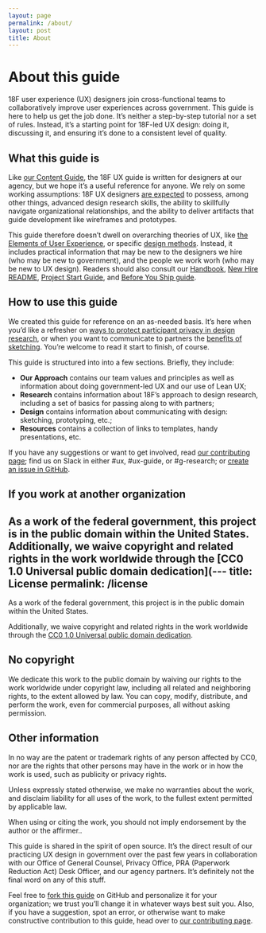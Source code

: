 ```yaml
---
layout: page
permalink: /about/
layout: post
title: About
---
```



# About this guide

18F user experience (UX) designers join cross-functional teams to collaboratively improve user experiences across government. This guide 
is here to help us get the job done. It’s neither a step-by-step tutorial nor a set of rules. Instead, it’s a starting point for 18F-led UX design: doing it, discussing it, and ensuring it’s done to a consistent level of quality.


## What this guide is

Like [our Content Guide](https://content-guide.18f.gov/how-to-use-this-guide/), the 18F UX guide is written for designers at our agency, but we hope it’s a useful reference for anyone. We rely on some working assumptions: 18F UX designers [are expected](https://docs.google.com/document/d/1xQGIdKoxmOzwyb6Ma-eRkMmk0ic8ugDIDd_I-h2X1cU/edit#) to possess, among other things, advanced design research skills, the ability to skillfully navigate organizational relationships, and the ability to deliver artifacts that guide development like wireframes and prototypes.

This guide therefore doesn’t dwell on overarching theories of UX, like [the Elements of User Experience](http://www.jjg.net/elements/pdf/elements.pdf), or specific [design methods](https://methods.18f.gov/). Instead, it includes practical information that may be new to the designers we hire (who may be new to government), and the people we work worh (who may be new to UX design). Readers should also consult our [Handbook](https://handbook.18f.gov/), [New Hire README](https://docs.google.com/document/d/19naJ8wgVo_hnv_nUy2WWyzH6DJwXXgenD0QpsZmOSe0/edit#), [Project Start Guide](https://docs.google.com/document/d/1jFGksReKrt2PY_QVe7fj1aOCcyjHlGPf5hkKgv7nuMA/edit?pli=1#), and [Before You Ship guide](https://before-you-ship.18f.gov/).


## How to use this guide

We created this guide for reference on an as-needed basis. It’s here when you’d like a refresher on [ways to protect participant privacy in design research](https://github.com/18F/ux-guide/blob/master/_pages/research/privacy.md), or when you want to communicate to partners the [benefits of sketching](https://docs.google.com/document/d/1oMW_O-2f7PmT9S8Rxm2fMgfmFUSEUmdbFe9oivEah1c/edit). You’re welcome to read it start to finish, of course.

This guide is structured into into a few sections. Briefly, they include:

- **Our Approach** contains our team values and principles as well as information about doing government-led UX and our use of Lean UX;
- **Research** contains information about 18F’s approach to design research, including a set of basics for passing along to with partners;
- **Design** contains information about communicating with design: sketching, prototyping, etc.;
- **Resources** contains a collection of links to templates, handy presentations, etc.

If you have any suggestions or want to get involved, read [our contributing page](https://github.com/18F/ux-guide/blob/master/CONTRIBUTING.md#non-18F-contributors); find us on Slack in either #ux, #ux-guide, or #g-research; or [create an issue in GitHub](https://github.com/18F/ux-guide/issues).


## If you work at another organization

As a work of the federal government, this project is in the public domain within the United States. Additionally, we waive copyright and related rights in the work worldwide through the [CC0 1.0 Universal public domain dedication](---
title: License
permalink: /license
---

As a work of the federal government, this project is in the public domain within the United States.

Additionally, we waive copyright and related rights in the work worldwide through the [CC0 1.0 Universal public domain dedication](https://creativecommons.org/publicdomain/zero/1.0/legalcode).

## No copyright

We dedicate this work to the public domain by waiving our rights to the work worldwide under copyright law, including all related and neighboring rights, to the extent allowed by law. You can copy, modify, distribute, and perform the work, even for commercial purposes, all without asking permission.

## Other information

In no way are the patent or trademark rights of any person affected by CC0, nor are the rights that other persons may have in the work or in how the work is used, such as publicity or privacy rights.

Unless expressly stated otherwise, we make no warranties about the work, and disclaim liability for all uses of the work, to the fullest extent permitted by applicable law.

When using or citing the work, you should not imply endorsement by the author or the affirmer..

This guide is shared in the spirit of open source. It’s the direct result of our practicing UX design in government over the past few years in collaboration with our Office of General Counsel, Privacy Office, PRA (Paperwork Reduction Act) Desk Officer, and our agency partners. It’s definitely not the final word on any of this stuff. 

Feel free to [fork this guide](https://help.github.com/articles/fork-a-repo/) on GitHub and personalize it for your organization; we trust you’ll change it in whatever ways best suit you. Also, if you have a suggestion, spot an error, or otherwise want to make constructive contribution to this guide, head over to [our contributing page](https://github.com/18F/ux-guide/blob/master/CONTRIBUTING.md#non-18F-contributors).
